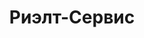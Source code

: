 --- 
title: "Риэлт-Сервис" 
site: "http://www.nk-real.com.ua" 
town: "Керчь" 
tel: ["(06561)  4-04-59, +7 978 705 72 51, +7 978 705 72 48, +7 978 714 91 68"] 
address: "Россия, АР Крым, г. Керчь, ул. Еременко 41, оф. 2" 
mail: "office@rieltservice-kerch.ru" 
--- 